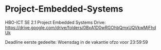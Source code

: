 # Project-Embedded-Systems
HBO-ICT SE 2.1 Project Embedded Systems 
Drive: https://drive.google.com/drive/folders/0BxA1D0wRGOhbQmxUQVkwMjFhdUk

Deadline eerste gedeelte:
Woensdag in de vakantie ofzo voor 23:59:59
